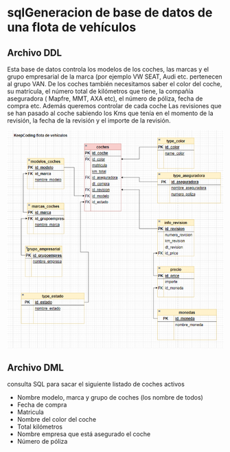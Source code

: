 # sqlGeneracion de base de datos de una flota de vehículos

## Archivo DDL

Esta base de datos controla los modelos de los coches, las marcas y el grupo empresarial de la marca (por ejemplo VW
SEAT, Audi etc. pertenecen al grupo VAN.
De los coches también necesitamos saber el color del coche, su matrícula, el número total
de kilómetros que tiene, la compañía aseguradora ( Mapfre, MMT, AXA etc), el número de
póliza, fecha de compra etc.
Además queremos controlar de cada coche Las revisiones que se han pasado al coche
sabiendo los Kms que tenía en el momento de la revisión, la fecha de la revisión y el
importe de la revisión.

![Screenshot](arch.PNG)


## Archivo DML

consulta SQL para sacar el siguiente listado de coches activos
- Nombre modelo, marca y grupo de coches (los nombre de todos)
- Fecha de compra
- Matricula
- Nombre del color del coche
- Total kilómetros
- Nombre empresa que está asegurado el coche
- Número de póliza